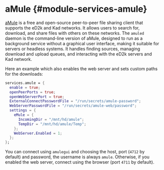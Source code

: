 # aMule {#module-services-amule}

[aMule](https://www.amule.org/) is a free and open-source peer-to-peer file sharing client that supports the eD2k and Kad networks.
It allows users to search for, download, and share files with others on these networks.
The `amuled` daemon is the command-line version of aMule, designed to run as a background service without a graphical user interface, making it suitable for servers or headless systems.
It handles finding sources, managing download and upload queues, and interacting with the eD2k servers and Kad network.

Here an example which also enables the web server and sets custom paths for the downloads:

```nix
services.amule = {
  enable = true;
  openPeerPorts = true;
  openWebServerPort = true;
  ExternalConnectPasswordFile = "/run/secrets/amule-password";
  WebServerPasswordFile = "/run/secrets/amule-web/password";
  settings = {
    eMule = {
      IncomingDir = "/mnt/hd/amule";
      TempDir = "/mnt/hd/amule/Temp";
    };
    WebServer.Enabled = 1;
  };
};
```

You can connect using `amulegui` and choosing the host, port (`4712` by default) and password, the username is always `amule`.
Otherwise, if you enabled the web server, connect using the browser (port `4711` by default).

